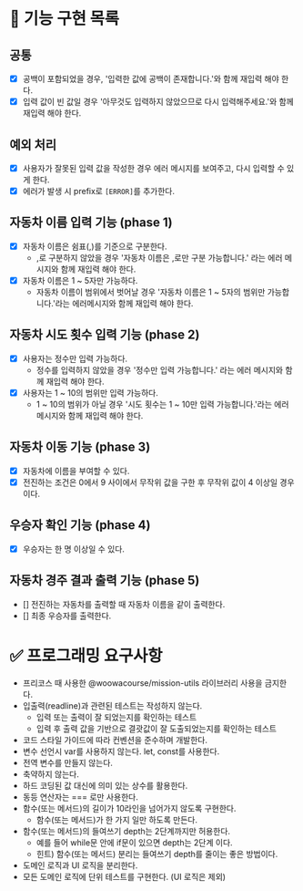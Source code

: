 # 🎯 기능 구현 목록
## 공통
- [x] 공백이 포함되었을 경우, '입력한 값에 공백이 존재합니다.'와 함께 재입력 해야 한다.
- [x] 입력 값이 빈 값일 경우 '아무것도 입력하지 않았으므로 다시 입력해주세요.'와 함께 재입력 해야 한다.

## 예외 처리
- [x] 사용자가 잘못된 입력 값을 작성한 경우 에러 메시지를 보여주고, 다시 입력할 수 있게 한다.
- [x] 에러가 발생 시 prefix로 `[ERROR]`를 추가한다.

## 자동차 이름 입력 기능 (phase 1)
- [x] 자동차 이름은 쉼표(,)를 기준으로 구분한다.
  - ,로 구분하지 않았을 경우 '자동차 이름은 ,로만 구분 가능합니다.' 라는 에러 메시지와 함께 재입력 해야 한다.
- [x] 자동차 이름은 1 ~ 5자만 가능하다.
  - 자동차 이름이 범위에서 벗어날 경우 '자동차 이름은 1 ~ 5자의 범위만 가능합니다.'라는 에러메시지와 함께 재입력 해야 한다.

## 자동차 시도 횟수 입력 기능 (phase 2)
- [x] 사용자는 정수만 입력 가능하다.
  - 정수를 입력하지 않았을 경우 '정수만 입력 가능합니다.' 라는 에러 메시지와 함께 재입력 해야 한다.
- [x] 사용자는 1 ~ 10의 범위만 입력 가능하다.
  - 1 ~ 10의 범위가 아닐 경우 '시도 횟수는 1 ~ 10만 입력 가능합니다.'라는 에러 메시지와 함께 재입력 해야 한다.

## 자동차 이동 기능 (phase 3)
- [x] 자동차에 이름을 부여할 수 있다.
- [x] 전진하는 조건은 0에서 9 사이에서 무작위 값을 구한 후 무작위 값이 4 이상일 경우이다.

## 우승자 확인 기능 (phase 4)
- [x] 우승자는 한 명 이상일 수 있다.

## 자동차 경주 결과 출력 기능 (phase 5)
- [] 전진하는 자동차를 출력할 때 자동차 이름을 같이 출력한다.
- [] 최종 우승자를 출력한다.

# ✅ 프로그래밍 요구사항
- 프리코스 때 사용한 @woowacourse/mission-utils 라이브러리 사용을 금지한다.
- 입출력(readline)과 관련된 테스트는 작성하지 않는다.
  - 입력 또는 출력이 잘 되었는지를 확인하는 테스트
  - 입력 후 출력 값을 기반으로 결괏값이 잘 도출되었는지를 확인하는 테스트
- 코드 스타일 가이드에 따라 컨벤션을 준수하며 개발한다.
- 변수 선언시 var를 사용하지 않는다. let, const를 사용한다.
- 전역 변수를 만들지 않는다.
- 축약하지 않는다.
- 하드 코딩된 값 대신에 의미 있는 상수를 활용한다.
- 동등 연산자는 === 로만 사용한다.
- 함수(또는 메서드)의 길이가 10라인을 넘어가지 않도록 구현한다.
  - 함수(또는 메서드)가 한 가지 일만 하도록 만든다.
- 함수(또는 메서드)의 들여쓰기 depth는 2단계까지만 허용한다.
  - 예를 들어 while문 안에 if문이 있으면 depth는 2단계 이다.
  - 힌트) 함수(또는 메서드) 분리는 들여쓰기 depth를 줄이는 좋은 방법이다.
- 도메인 로직과 UI 로직을 분리한다.
- 모든 도메인 로직에 단위 테스트를 구현한다. (UI 로직은 제외)

